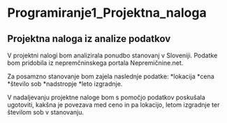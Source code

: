 # Programiranje1_Projektna_naloga
## Projektna naloga iz analize podatkov

V projektni nalogi bom analizirala ponudbo stanovanj v Sloveniji. Podatke bom pridobila iz nepremčninskega portala Nepremičnine.net.

Za posamzno stanovanje bom zajela naslednje podatke:
*lokacija
*cena
*število sob
*nadstropje
*leto izgradnje.

V nadaljevanju projektne naloge bom s pomočjo podatkov poskušala ugotoviti, kakšna je povezava med ceno in pa lokacijo, letom izgradnje ter številom sob v stanovanju.
